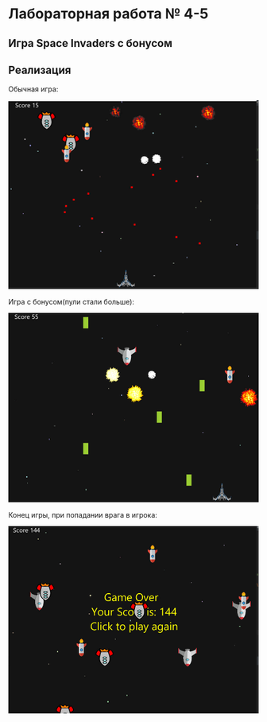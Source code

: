 # Лабораторная работа № 4-5

## Игра Space Invaders с бонусом

## Реализация

Обычная игра:

![](images/ordinary_game.jpg)

Игра с бонусом(пули стали больше):

![](images/bonus_game.jpg)

Конец игры, при попадании врага в игрока:

![](images/game_over.jpg)

#
